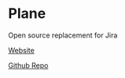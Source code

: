 # Plane
Open source replacement for Jira

[Website](https://plane.so/)

[Github Repo](https://github.com/makeplane/plane)